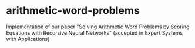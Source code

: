 # arithmetic-word-problems
Implementation of our paper "Solving Arithmetic Word Problems by Scoring Equations with Recursive Neural Networks" (accepted in Expert Systems with Applications)

